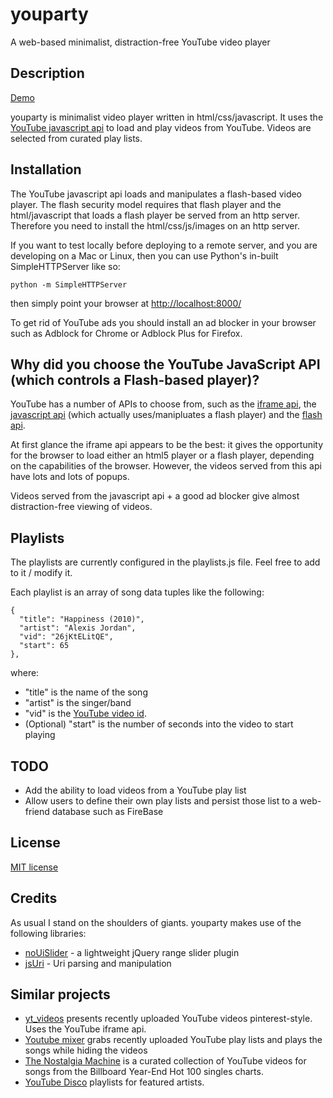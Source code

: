 # youparty

A web-based minimalist, distraction-free YouTube video player

## Description

[Demo](http://htmlpreview.github.io/?https://github.com/robertmaldon/youparty/blob/master/index.html)

youparty is minimalist video player written in html/css/javascript. It uses the [YouTube javascript api](https://developers.google.com/youtube/js_api_reference) to load and play videos from YouTube. Videos are selected from curated play lists.

## Installation

The YouTube javascript api loads and manipulates a flash-based video player. The flash security model requires that flash player and the html/javascript that loads a flash player be served from an http server. Therefore you need to install the html/css/js/images on an http server.

If you want to test locally before deploying to a remote server, and you are developing on a Mac or Linux, then you can use Python's in-built SimpleHTTPServer like so:

    python -m SimpleHTTPServer

then simply point your browser at [http://localhost:8000/](http://localhost:8000/)

To get rid of YouTube ads you should install an ad blocker in your browser such as Adblock for Chrome or Adblock Plus for Firefox.

## Why did you choose the YouTube JavaScript API (which controls a Flash-based player)?

YouTube has a number of APIs to choose from, such as the [iframe api](https://developers.google.com/youtube/iframe_api_reference), the [javascript api](https://developers.google.com/youtube/js_api_reference) (which actually uses/manipluates a flash player) and the [flash api](https://developers.google.com/youtube/flash_api_reference).

At first glance the iframe api appears to be the best: it gives the opportunity for the browser to load either an html5 player or a flash player, depending on the capabilities of the browser. However, the videos served from this api have lots and lots of popups.

Videos served from the javascript api + a good ad blocker give almost distraction-free viewing of videos.

## Playlists

The playlists are currently configured in the playlists.js file. Feel free to add to it / modify it.

Each playlist is an array of song data tuples like the following:

    {
      "title": "Happiness (2010)",
      "artist": "Alexis Jordan",
      "vid": "26jKtELitQE",
      "start": 65
    },

where:
* "title" is the name of the song
* "artist" is the singer/band
* "vid" is the [YouTube video id](https://productforums.google.com/forum/#!topic/youtube/wv_aUD-QIvs).
* (Optional) "start" is the number of seconds into the video to start playing

## TODO

* Add the ability to load videos from a YouTube play list
* Allow users to define their own play lists and persist those list to a web-friend database such as FireBase

## License

[MIT license](LICENSE)

## Credits

As usual I stand on the shoulders of giants. youparty makes use of the following libraries:

* [noUiSlider](https://github.com/leongersen/noUiSlider/) - a lightweight jQuery range slider plugin
* [jsUri](https://github.com/derek-watson/jsUri) - Uri parsing and manipulation

## Similar projects

* [yt_videos](http://www.sitepoint.com/youtube-rails/) presents recently uploaded YouTube videos pinterest-style. Uses the YouTube iframe api.
* [Youtube mixer](https://github.com/kristopolous/ytmix) grabs recently uploaded YouTube play lists and plays the songs while hiding the videos
* [The Nostalgia Machine](http://thenostalgiamachine.com/) is a curated collection of YouTube videos for songs from the Billboard Year-End Hot 100 singles charts.
* [YouTube Disco](https://www.youtube.com/disco) playlists for featured artists.